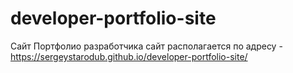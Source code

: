 # developer-portfolio-site
Сайт Портфолио разработчика
сайт располагается по адресу - https://sergeystarodub.github.io/developer-portfolio-site/